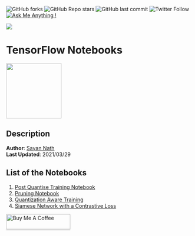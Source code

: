 ![GitHub forks](https://img.shields.io/github/forks/sayannath/Tensorflow-Notebooks?style=for-the-badge)
![GitHub Repo stars](https://img.shields.io/github/stars/sayannath/Tensorflow-Notebooks?style=for-the-badge)
![GitHub last commit](https://img.shields.io/github/last-commit/sayannath/Tensorflow-Notebooks?style=for-the-badge)
![Twitter Follow](https://img.shields.io/twitter/follow/sayannath2350?style=for-the-badge)
[![Ask Me Anything !](https://img.shields.io/badge/Ask%20me-anything-1abc9c.svg?style=for-the-badge)](https://gitHub.com/sayannath)

<a href="https://github.com/sayannath/Tensorflow-Notebooks/graphs/contributors">
  <img src="https://contrib.rocks/image?repo=sayannath/Tensorflow-Notebooks" />
</a>

# TensorFlow Notebooks
<img height=150 width=150 src="https://colab.research.google.com/img/colab_favicon_256px.png">

## Description

**Author**: [Sayan Nath](https://sayannath.biz/)<br>
**Last Updated**: 2021/03/29

## List of the Notebooks

1. [Post Quantise Training Notebook](https://colab.research.google.com/drive/1EysBC5PHJcg5dp9Qaj59t8jaHc_7JfgV?usp=sharing)
2. [Pruning Notebook](https://colab.research.google.com/drive/1sYTDxGSxN3B3KzbZM94ths1zuvkNqiA7?usp=sharing)
3. [Quantization Aware Training](https://colab.research.google.com/drive/1Wdso2N_76E8Xxniqd4C6T1sV5BuhKN1o?usp=sharing)
4. [Siamese Network with a Contrastive Loss]()

<a href="https://www.buymeacoffee.com/sayannath235" target="_blank"><img src="https://www.buymeacoffee.com/assets/img/custom_images/orange_img.png" alt="Buy Me A Coffee" style="height: 41px !important;width: 174px !important;box-shadow: 0px 3px 2px 0px rgba(190, 190, 190, 0.5) !important;-webkit-box-shadow: 0px 3px 2px 0px rgba(190, 190, 190, 0.5) !important;" ></a>
